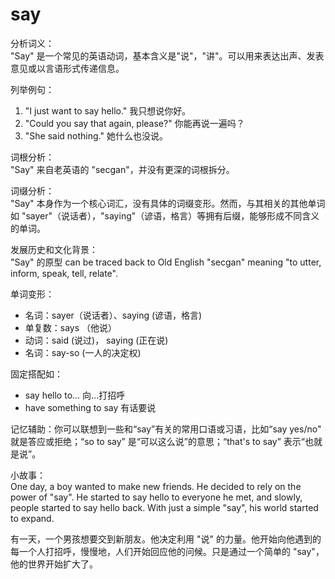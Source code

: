 # say

分析词义：  
"Say" 是一个常见的英语动词，基本含义是"说"，"讲"。可以用来表达出声、发表意见或以言语形式传递信息。

  

列举例句：

  

1.  "I just want to say hello." 我只想说你好。
2.  "Could you say that again, please?" 你能再说一遍吗？
3.  "She said nothing." 她什么也没说。

  

词根分析：  
"Say" 来自老英语的 "secgan"，并没有更深的词根拆分。

  

词缀分析：  
"Say" 本身作为一个核心词汇，没有具体的词缀变形。然而，与其相关的其他单词如 "sayer"（说话者），"saying"（谚语，格言）等拥有后缀，能够形成不同含义的单词。

  

发展历史和文化背景：  
"Say" 的原型 can be traced back to Old English "secgan" meaning "to utter, inform, speak, tell, relate".

  

单词变形：

  

*   名词：sayer（说话者）、saying (谚语，格言)
*   单复数：says （他说）
*   动词：said (说过)， saying (正在说)
*   名词：say-so (一人的决定权)

  

固定搭配如：

  

*   say hello to... 向...打招呼
*   have something to say 有话要说

  

记忆辅助：你可以联想到一些和“say”有关的常用口语或习语，比如“say yes/no" 就是答应或拒绝；“so to say” 是“可以这么说”的意思；“that's to say” 表示“也就是说”。

  

小故事：  
One day, a boy wanted to make new friends. He decided to rely on the power of "say". He started to say hello to everyone he met, and slowly, people started to say hello back. With just a simple "say", his world started to expand.

  

有一天，一个男孩想要交到新朋友。他决定利用 "说" 的力量。他开始向他遇到的每一个人打招呼，慢慢地，人们开始回应他的问候。只是通过一个简单的 "say"，他的世界开始扩大了。
